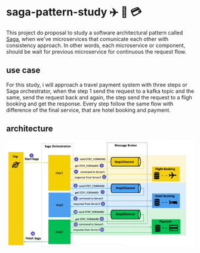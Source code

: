 # saga-pattern-study :airplane: :hotel: :credit_card:

This project do proposal to study a software architectural pattern called [Saga](https://microservices.io/patterns/data/saga.html), when we've microservices that comunicate each other with consistency approach. In other words, each microservice or component, should be wait for previous microservice for continuous the request flow.

## use case
For this study, i will approach a travel payment system with three steps or Saga orchestrator, when the step 1 send the request to a kafka topic and the same, send the request back and again, the step send the request to a fligh booking and get the response. Every step follow the same flow with difference of the final service, that are hotel booking and payment.

## architecture
![arch](.github/images/saga-pattern.png)
